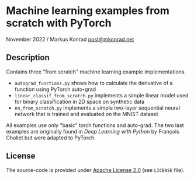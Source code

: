 # Machine learning examples from scratch with PyTorch

November 2022 / Markus Konrad <post@mkonrad.net>

## Description

Contains three "from scratch" machine learning example implementations.

- `autograd_functions.py` shows how to calculate the derivative of a function using PyTorch auto-grad
- `linear_classif_from_scratch.py` implements a simple linear model used for binary classification in 2D  space on synthetic data
- `nn_from_scratch.py` implements a simple two-layer sequential neural network that is trained and evaluated on the MNIST dataset

All examples use only "basic" torch functions and auto-grad. The two last examples are originally found in *Deep Learning with Python* by François Chollet but were adapted to PyTorch.

## License

The source-code is provided under [Apache License 2.0](http://www.apache.org/licenses/LICENSE-2.0) (see `LICENSE` file).

